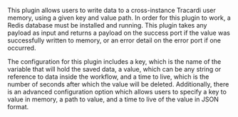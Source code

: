 This plugin allows users to write data to a cross-instance Tracardi user memory, using a given key and value path. In order for this plugin to work, a Redis database must be installed and running. This plugin takes any payload as input and returns a payload on the success port if the value was successfully written to memory, or an error detail on the error port if one occurred. 

The configuration for this plugin includes a key, which is the name of the variable that will hold the saved data, a value, which can be any string or reference to data inside the workflow, and a time to live, which is the number of seconds after which the value will be deleted. Additionally, there is an advanced configuration option which allows users to specify a key to value in memory, a path to value, and a time to live of the value in JSON format.